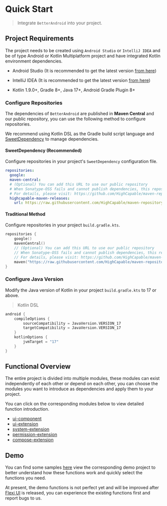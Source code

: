 # Quick Start

> Integrate `BetterAndroid` into your project.

## Project Requirements

The project needs to be created using `Android Studio` or `IntelliJ IDEA` and be of type Android or Kotlin Multiplatform
project and have integrated Kotlin environment dependencies.

- Android Studio (It is recommended to get the latest version [from here](https://developer.android.com/studio))

- IntelliJ IDEA (It is recommended to get the latest version [from here](https://www.jetbrains.com/idea))

- Kotlin 1.9.0+, Gradle 8+, Java 17+, Android Gradle Plugin 8+

### Configure Repositories

The dependencies of `BetterAndroid` are published in **Maven Central** and our public repository,
you can use the following method to configure repositories.

We recommend using Kotlin DSL as the Gradle build script language and [SweetDependency](https://github.com/HighCapable/SweetDependency)
to manage dependencies.

#### SweetDependency (Recommended)

Configure repositories in your project's `SweetDependency` configuration file.

```yaml
repositories:
  google:
  maven-central:
  # (Optional) You can add this URL to use our public repository
  # When Sonatype-OSS fails and cannot publish dependencies, this repository is added as a backup
  # For details, please visit: https://github.com/HighCapable/maven-repository
  highcapable-maven-releases:
    url: https://raw.githubusercontent.com/HighCapable/maven-repository/main/repository/releases
```

#### Traditional Method

Configure repositories in your project `build.gradle.kts`.

```kotlin
repositories {
    google()
    mavenCentral()
    // (Optional) You can add this URL to use our public repository
    // When Sonatype-OSS fails and cannot publish dependencies, this repository is added as a backup
    // For details, please visit: https://github.com/HighCapable/maven-repository
    maven("https://raw.githubusercontent.com/HighCapable/maven-repository/main/repository/releases")
}
```

### Configure Java Version

Modify the Java version of Kotlin in your project `build.gradle.kts` to 17 or above.

> Kotlin DSL

```kt
android {
    compileOptions {
        sourceCompatibility = JavaVersion.VERSION_17
        targetCompatibility = JavaVersion.VERSION_17
    }
    kotlinOptions {
        jvmTarget = "17"
    }
}
```

## Functional Overview

The entire project is divided into multiple modules, these modules can exist independently of each other or depend on each other,
you can choose the modules you want to introduce as dependencies and apply them to your project.

You can click on the corresponding modules below to view detailed function introduction.

- [ui-component](../library/ui-component.md)
- [ui-extension](../library/ui-extension.md)
- [system-extension](../library/system-extension.md)
- [permission-extension](../library/permission-extension.md)
- [compose-extension](../library/compose-extension.md)

## Demo

You can find some samples [here](repo://tree/main/samples) view the corresponding demo project to better understand how these functions work and quickly
select the functions you need.

At present, the demo functions is not perfect yet and will be improved after [Flexi UI](repo://FlexiUI) is released, you can
experience the existing functions first and report bugs to us.
